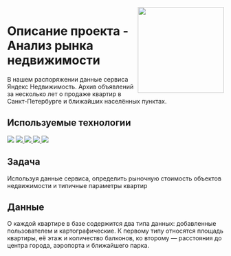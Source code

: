 <img src="analisys.png" width=200 align="right"/>

# Описание проекта - Анализ рынка недвижимости

В нашем распоряжении данные сервиса Яндекс Недвижимость. Архив объявлений за несколько лет о продаже квартир в Санкт-Петербурге и ближайших населённых пунктах.

## Используемые технологии
<div align="left">
<a href="https://www.python.org" target="_blank"><img src="https://img.shields.io/badge/Python-3776AB?style=for-the-badge&logo=Python&logoColor=white"/></a>
<a href="https://pandas.pydata.org" target="_blank"><img src="https://img.shields.io/badge/Pandas-150458?style=for-the-badge&logo=pandas&logoColor=white"/>
</a>
<a href=# target="_blank"><img src="https://img.shields.io/badge/seaborn-B0C4DE?style=for-the-badge&logo=Codeforces&logoColor=white"/>
</a>    
<a href="https://jupyter.org" target="_blank"><img src="https://img.shields.io/badge/Jupyter-F37626?style=for-the-badge&logo=Jupyter&logoColor=white"/>
</a>
<a href=# target="_blank"><img src="https://img.shields.io/badge/Matplotlib-808080?style=for-the-badge&logo=CodeForces&logoColor=white"/>
</a>
</div> 

## Задача

Используя данные сервиса, определить рыночную стоимость объектов недвижимости и типичные параметры квартир

## Данные
О каждой квартире в базе содержится два типа данных: добавленные пользователем и картографические. К первому типу относятся площадь квартиры, её этаж и количество балконов, ко второму — расстояния до центра города, аэропорта и ближайшего парка.
